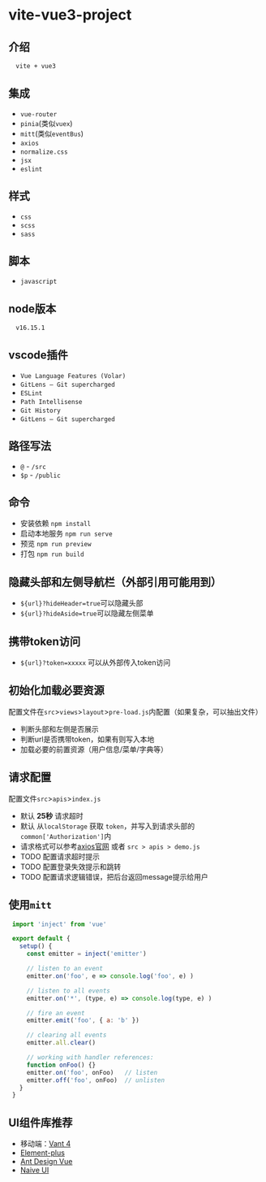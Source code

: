 # vite-vue3-project

## 介绍
  ```sh
    vite + vue3
  ```
## 集成
  - `vue-router`
  - `pinia`(类似`vuex`)
  - `mitt`(类似`eventBus`)
  - `axios`
  - `normalize.css`
  - `jsx`
  - `eslint`
## 样式
  - `css`
  - `scss`
  - `sass`
## 脚本
  - `javascript`
## node版本
  ```sh
    v16.15.1
  ```
## vscode插件
  - `Vue Language Features (Volar)`
  - `GitLens — Git supercharged`
  - `ESLint`
  - `Path Intellisense`
  - `Git History`
  - `GitLens — Git supercharged`
## 路径写法
- `@` - `/src`
- `$p` - `/public`

## 命令
 - 安装依赖 `npm install`
 - 启动本地服务 `npm run serve`
 - 预览 `npm run preview`
 - 打包 `npm run build`

 ## 隐藏头部和左侧导航栏（外部引用可能用到）
  - `${url}?hideHeader=true`可以隐藏头部
  - `${url}?hideAside=true`可以隐藏左侧菜单

## 携带token访问
  - `${url}?token=xxxxx` 可以从外部传入token访问

## 初始化加载必要资源
配置文件在`src`>`views`>`layout`>`pre-load.js`内配置（如果复杂，可以抽出文件）
- 判断头部和左侧是否展示
- 判断url是否携带token，如果有则写入本地
- 加载必要的前置资源（用户信息/菜单/字典等）

## 请求配置
配置文件`src`>`apis`>`index.js`
- 默认 **25秒** 请求超时
- 默认 从`localStorage` 获取 `token`，并写入到请求头部的`common['Authorization']`内
- 请求格式可以参考[axios官网](https://axios-http.com/zh/) 或者 `src > apis > demo.js`
- TODO 配置请求超时提示
- TODO 配置登录失效提示和跳转
- TODO 配置请求逻辑错误，把后台返回message提示给用户

## 使用`mitt`
 ```js
  import 'inject' from 'vue'

  export default {
    setup() {
      const emitter = inject('emitter')

      // listen to an event
      emitter.on('foo', e => console.log('foo', e) )

      // listen to all events
      emitter.on('*', (type, e) => console.log(type, e) )

      // fire an event
      emitter.emit('foo', { a: 'b' })

      // clearing all events
      emitter.all.clear()

      // working with handler references:
      function onFoo() {}
      emitter.on('foo', onFoo)   // listen
      emitter.off('foo', onFoo)  // unlisten
    }
  }
 ```

## UI组件库推荐
 - 移动端：[Vant 4](https://vant-ui.github.io/vant/v4/#/zh-CN)
 - [Element-plus](https://element-plus.gitee.io/zh-CN/)
 - [Ant Design Vue](https://www.antdv.com/components/overview-cn/)
 - [Naive UI](https://www.naiveui.com/zh-CN/os-theme)